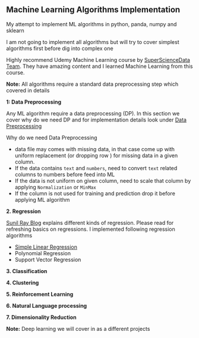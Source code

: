 ## Machine Learning Algorithms Implementation

My attempt to implement ML algorithms in python, panda, numpy and sklearn

I am not going to implement all algorithms but will try to cover simplest algorithms first before dig into complex one

Highly recommend Udemy Machine Learning course by [SuperScienceData Team](https://www.udemy.com/machinelearning/). They have amazing content and I learned Machine Learning from this course.

**Note:**  All algorithms require a standard data preprocessing step which covered in details

**1: Data Preprocessing**

Any ML algorithm require a data preprocessing (DP). In this section we cover why do we need DP and for implementation details look under [Data Preprocessing](1_Data_Preprocessing)

Why do we need Data Preprocessing

  - data file may comes with missing data, in that case come up with uniform replacement (or dropping row ) for missing data in a given column.
  - If the data contains `text` and `numbers`, need to convert `text` related columns to numbers before feed into ML
  - If the data is not uniform on given column, need to scale that column by applying `Normalization` or `MinMax`
  - If the column is not used for training and prediction drop it before applying ML algorithm

**2. Regression**
   
   [Sunil Ray Blog](https://www.analyticsvidhya.com/blog/2015/08/comprehensive-guide-regression/) explains different kinds of regression. Please read for refreshing basics on regressions. I implemented following regression algorithms
   
   - [Simple Linear Regression](2_Regression/1_Linear_Regression)
   - Polynomial Regression
   - Support Vector Regression
   
**3. Classification**  

**4. Clustering**

**5. Reinforcement Learning**

**6. Natural Language processing**

**7. Dimensionality Reduction**

**Note:** Deep learning we will cover in as a different projects 
